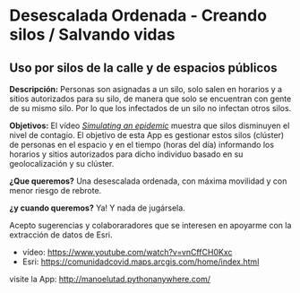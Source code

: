 <h1> Desescalada Ordenada - Creando silos / Salvando vidas </h1>
<h2> Uso por silos de la calle y de espacios públicos </h2>
<p> <b>Descripción:</b> Personas son asignadas a un silo, solo salen en horarios y a sitios autorizados para su silo, de manera
que solo se encuentran con gente de su mismo silo. Por lo que los infectados de un silo no infectan otros silos. </p>
<p>  <b>Objetivos:</b> El vídeo <a href="https://www.youtube.com/watch?v=gxAaO2rsdIs"><i>Simulating an epidemic</i></a> muestra
que silos disminuyen el nivel de contagio. El objetivo de esta App es gestionar estos silos (clúster) de personas en el espacio
y en el tiempo (horas del día) informando los horarios y sitios autorizados para dicho individuo basado en su geolocalización y
su clúster. </p>

<p>  <b>¿Que queremos?</b> Una desescalada ordenada, con máxima movilidad y con menor riesgo de rebrote. </p>
<p>  <b>¿y cuando queremos?</b> Ya! Y nada de jugársela. </p>

<p>Acepto sugerencias y colaboraradores que se interesen en apoyarme con la extracción de datos de Esri.</p>
 <ul>
  <li>vídeo: <a href="https://www.youtube.com/watch?v=vnCffCH0Kxc">https://www.youtube.com/watch?v=vnCffCH0Kxc</a></li>
  <li>Esri: <a href="https://comunidadcovid.maps.arcgis.com/home/index.html">https://comunidadcovid.maps.arcgis.com/home/index.html</a></li>
</ul>

<p>visite la App: <a href="http://manoelutad.pythonanywhere.com/"> http://manoelutad.pythonanywhere.com/ </a> </p>